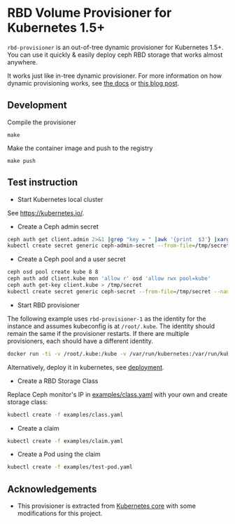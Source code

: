 # RBD Volume Provisioner for Kubernetes 1.5+

`rbd-provisioner` is an out-of-tree dynamic provisioner for Kubernetes 1.5+.
You can use it quickly & easily deploy ceph RBD storage that works almost
anywhere.

It works just like in-tree dynamic provisioner. For more information on how
dynamic provisioning works, see [the docs](http://kubernetes.io/docs/user-guide/persistent-volumes/)
or [this blog post](http://blog.kubernetes.io/2016/10/dynamic-provisioning-and-storage-in-kubernetes.html).

## Development

Compile the provisioner

```console
make
```

Make the container image and push to the registry

```console
make push
```

## Test instruction

* Start Kubernetes local cluster

See https://kubernetes.io/.

* Create a Ceph admin secret

```bash
ceph auth get client.admin 2>&1 |grep "key = " |awk '{print  $3'} |xargs echo -n > /tmp/secret
kubectl create secret generic ceph-admin-secret --from-file=/tmp/secret --namespace=kube-system
```

* Create a Ceph pool and a user secret

```bash
ceph osd pool create kube 8 8
ceph auth add client.kube mon 'allow r' osd 'allow rwx pool=kube'
ceph auth get-key client.kube > /tmp/secret
kubectl create secret generic ceph-secret --from-file=/tmp/secret --namespace=kube-system
```

* Start RBD provisioner

The following example uses `rbd-provisioner-1` as the identity for the instance and assumes kubeconfig is at `/root/.kube`. The identity should remain the same if the provisioner restarts. If there are multiple provisioners, each should have a different identity.

```bash
docker run -ti -v /root/.kube:/kube -v /var/run/kubernetes:/var/run/kubernetes --privileged --net=host quay.azk8s.cn/external_storage/rbd-provisioner /usr/local/bin/rbd-provisioner -master=http://127.0.0.1:8080 -kubeconfig=/kube/config -id=rbd-provisioner-1
```

Alternatively, deploy it in kubernetes, see [deployment](deploy/README.md).

* Create a RBD Storage Class

Replace Ceph monitor's IP in [examples/class.yaml](examples/class.yaml) with your own and create storage class:

```bash
kubectl create -f examples/class.yaml
```

* Create a claim

```bash
kubectl create -f examples/claim.yaml
```

* Create a Pod using the claim

```bash
kubectl create -f examples/test-pod.yaml
```

## Acknowledgements

- This provisioner is extracted from [Kubernetes core](https://github.com/kubernetes/kubernetes) with some modifications for this project.

